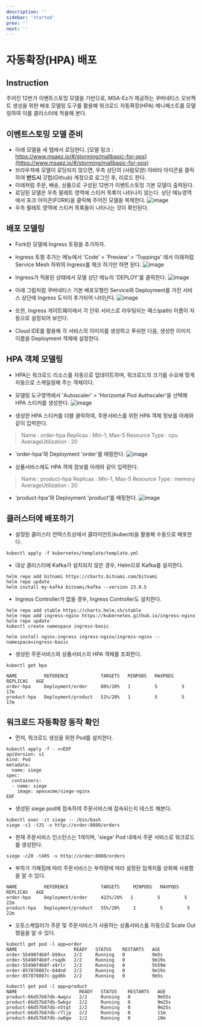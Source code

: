 ```yaml
---
description: ''
sidebar: 'started'
prev: ''
next: ''
---
```

# 자동확장(HPA) 배포

## Instruction

주어진 12번가 이벤트스토밍 모델을 기반으로, MSA-Ez가 제공하는 쿠버네티스 오브젝트 생성을 위한 배포 모델링 도구를 활용해 워크로드 자동확장(HPA) 메니페스트를 모델링하여 이를 클러스터에 적용해 본다.


## 이벤트스토밍 모델 준비

- 아래 모델을 새 탭에서 로딩한다.
[모델 링크 : https://www.msaez.io/#/storming/mallbasic-for-ops](https://www.msaez.io/#/storming/mallbasic-for-ops)
- 브라우져에 모델이 로딩되지 않으면, 우측 상단의 (사람모양) 아바타 아이콘을 클릭하여 **반드시** 깃헙(Github) 계정으로 로그인 후, 리로드 한다.
- 아래처럼 주문, 배송, 상품으로 구성된 12번가 이벤트스토밍 기본 모델이 출력된다.   
- 로딩된 모델은 우측 팔레트 영역에 스티커 목록이 나타나지 않는다. 상단 메뉴영역에서 포크 아이콘(FORK)을 클릭해 주어진 모델을 복제한다. 
![image](https://github.com/acmexii/demo/assets/35618409/1e16e849-7ae9-4b33-b39c-db4ef0939507)
- 우측 팔레트 영역에 스티커 목록들이 나타나는 것이 확인된다.


## 배포 모델링

- Fork된 모델에 Ingress 토핑을 추가하자. 
- Ingress 토핑 추가는 메뉴에서 'Code' > 'Preview' > 'Toppings' 에서 아래처럼 Service Mesh 하위의 Ingress를 체크 하기만 하면 된다.
![image](https://github.com/acmexii/demo/assets/35618409/a55fc02b-2c67-492e-a233-10aee09d3cee)

- Ingress가 적용된 상태에서 모델 상단 메뉴의 'DEPLOY'를 클릭한다.
![image](https://github.com/acmexii/demo/assets/35618409/07d45fce-528a-4261-a1e3-c100e068c6b0)

- 아래 그럼처럼 쿠버네티스 기본 배포모형인 Service와 Deployment를 가진 서비스 상단에 Ingress 도식이 추가되어 나타난다.
![image](https://github.com/acmexii/demo/assets/35618409/9a3ffc7d-4910-4b6f-b3a7-0178f15abb17)
- 또한, Ingress 게이트웨이에서 각 단위 서비스로 라우팅되는 패스(path) 이름이 자동으로 설정되어 보인다.

- Cloud IDE를 활용해 각 서비스의 이미지를 생성하고 푸쉬한 다음, 생성한 이미지 이름을 Deployment 객체에 설정한다. 

## HPA 객체 모델링

- HPA는 워크로드 리소스를 자동으로 업데이트하며, 워크로드의 크기를 수요에 맞게 자동으로 스케일링해 주는 객체이다. 
- 모델링 도구영역에서 'Autoscaler' > 'Horizontal Pod Authscaler'을 선택해 HPA 스티커를 생성한다.
![image](https://github.com/acmexii/demo/assets/35618409/5cc1cdf8-11e0-4fc0-a47a-14173c3317e8)

- 생성한 HPA 스티커를 더블 클릭하여, 주문서비스를 위한 HPA 객체 정보를 아래와 같이 입력한다. 
> Name : order-hpa
> Replicas : Min-1, Max-5
> Resource Type : cpu
> AverageUtilization : 20
- 'order-hpa'와 Deployment 'order'를 매핑한다.
![image](https://github.com/acmexii/demo/assets/35618409/ea13ad2b-ba9d-417f-88bc-1e624e4f5317)

- 상품서비스에도  HPA 객체 정보를 아래와 같이 입력한다.
> Name : product-hpa
> Replicas : Min-1, Max-5
> Resource Type : memory
> AverageUtilization : 20
- 'product-hpa'와 Deployment 'product'를 매핑한다.
![image](https://github.com/acmexii/demo/assets/35618409/5f863b49-842c-4482-be62-4399c6e143c8)

## 클러스터에 배포하기

- 설정된 클러스터 컨텍스트상에서 클라이언트(kubectl)을 활용해 수동으로 배포한다.
```
kubectl apply -f kubernetes/template/template.yml
```
- 대상 클러스터에 Kafka가 설치되지 않은 경우, Helm으로 Kafka를 설치한다.
```
helm repo add bitnami https://charts.bitnami.com/bitnami
helm repo update
helm install my-kafka bitnami/kafka --version 23.0.5
```
- Ingress Controller가 없을 경우, Ingress Controller도 설치한다.
```
helm repo add stable https://charts.helm.sh/stable
helm repo add ingress-nginx https://kubernetes.github.io/ingress-nginx
helm repo update
kubectl create namespace ingress-basic

helm install nginx-ingress ingress-nginx/ingress-nginx --namespace=ingress-basic
```

- 생성된 주문서비스와 상품서비스의 HPA 객체를 조회한다.
```
kubectl get hpa
```
```
NAME          REFERENCE            TARGETS   MINPODS   MAXPODS   REPLICAS   AGE
order-hpa     Deployment/order     80%/20%   1         5         5          17m
product-hpa   Deployment/product   51%/20%   1         5         5          17m
```

## 워크로드 자동확장 동작 확인

- 먼저, 워크로드 생성을 위한 Pod를 설치한다.
```
kubectl apply -f - <<EOF
apiVersion: v1
kind: Pod
metadata:
  name: siege
spec:
  containers:
  - name: siege
    image: apexacme/siege-nginx
EOF
```

- 생성된 siege pod에 접속하여 주문서비스에 접속되는지 테스트 해본다.
```
kubectl exec -it siege -- /bin/bash
siege -c1 -t2S -v http://order:8080/orders
```

- 현재 주문서비스 인스턴스는 1개이며, 'siege' Pod 내에서 주문 서비스로 워크로드를 생성한다. 
```
siege -c20 -t40S -v http://order:8080/orders
```
- 부하가 가해짐에 따라 주문서비스는 부하량에 따라 설정된 임계치를 상회해 사용함을 알 수 있다.
```
NAME          REFERENCE            TARGETS     MINPODS   MAXPODS   REPLICAS   AGE
order-hpa     Deployment/order     422%/20%   1         5         5          22m
product-hpa   Deployment/product   55%/20%     1         5         5          22m
```

- 오토스케일러가 주문 및 주문서비스가 사용하는 상품서비스를 자동으로 Scale Out 했음을 알 수 있다.
```
kubectl get pod -l app=order
NAME                     READY   STATUS    RESTARTS   AGE
order-55498f4b8f-b99xx   2/2     Running   0          9m5s
order-55498f4b8f-rsqdk   2/2     Running   0          9m19s
order-55498f4b8f-x9rlr   2/2     Running   0          5h59m
order-857878887c-64dnd   2/2     Running   0          9m19s
order-857878887c-ggd6k   2/2     Running   0          9m5s
```

```
kubectl get pod -l app=product
NAME                       READY   STATUS    RESTARTS   AGE
product-66d57b87db-4wqsv   2/2     Running   0          9m55s
product-66d57b87db-5wkgv   2/2     Running   0          9m25s
product-66d57b87db-n5tqt   2/2     Running   0          9m25s
product-66d57b87db-r7ljp   2/2     Running   0          11m
product-66d57b87db-zw8gw   2/2     Running   0          10m
```

